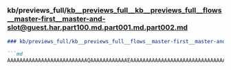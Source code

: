 ### kb/previews_full/kb__previews_full__kb__previews_full__flows__master-first__master-and-slot@guest.har.part100.md.part001.md.part002.md

```md
### kb/previews_full/kb__previews_full__flows__master-first__master-and-slot@guest.har.part100.md.part001.md (part 002)

```md
AAAAAAAAAAAAAAAAAAAAAAAAAAQAAAAAAAAAAAAEAAAAAAAAAAAAAAAAAAAAAAAAAAAAAAAAAAQABAP8AAAABAAAAAAAAAAAA
```

```

```
